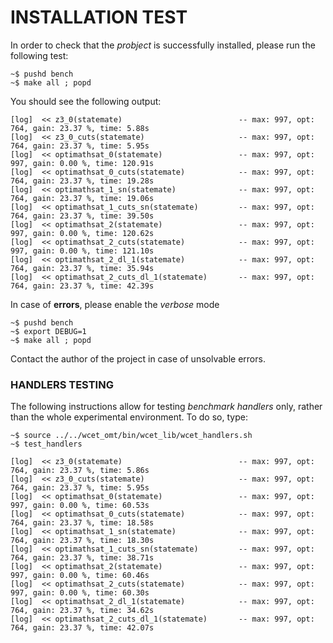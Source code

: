 # INSTALLATION TEST

In order to check that the *probject* is successfully installed, please
run the following test:

    ~$ pushd bench
    ~$ make all ; popd

You should see the following output:

    [log]  << z3_0(statemate)                          -- max: 997, opt: 764, gain: 23.37 %, time: 5.88s
    [log]  << z3_0_cuts(statemate)                     -- max: 997, opt: 764, gain: 23.37 %, time: 5.95s
    [log]  << optimathsat_0(statemate)                 -- max: 997, opt: 997, gain: 0.00 %, time: 120.91s
    [log]  << optimathsat_0_cuts(statemate)            -- max: 997, opt: 764, gain: 23.37 %, time: 19.28s
    [log]  << optimathsat_1_sn(statemate)              -- max: 997, opt: 764, gain: 23.37 %, time: 19.06s
    [log]  << optimathsat_1_cuts_sn(statemate)         -- max: 997, opt: 764, gain: 23.37 %, time: 39.50s
    [log]  << optimathsat_2(statemate)                 -- max: 997, opt: 997, gain: 0.00 %, time: 120.62s
    [log]  << optimathsat_2_cuts(statemate)            -- max: 997, opt: 997, gain: 0.00 %, time: 121.10s
    [log]  << optimathsat_2_dl_1(statemate)            -- max: 997, opt: 764, gain: 23.37 %, time: 35.94s
    [log]  << optimathsat_2_cuts_dl_1(statemate)       -- max: 997, opt: 764, gain: 23.37 %, time: 42.39s

In case of **errors**, please enable the *verbose* mode

    ~$ pushd bench
    ~$ export DEBUG=1
    ~$ make all ; popd

Contact the author of the project in case of unsolvable errors.

### HANDLERS TESTING

The following instructions allow for testing *benchmark handlers* only,
rather than the whole experimental environment. To do so, type:

    ~$ source ../../wcet_omt/bin/wcet_lib/wcet_handlers.sh
    ~$ test_handlers

    [log]  << z3_0(statemate)                          -- max: 997, opt: 764, gain: 23.37 %, time: 5.86s
    [log]  << z3_0_cuts(statemate)                     -- max: 997, opt: 764, gain: 23.37 %, time: 5.95s
    [log]  << optimathsat_0(statemate)                 -- max: 997, opt: 997, gain: 0.00 %, time: 60.53s
    [log]  << optimathsat_0_cuts(statemate)            -- max: 997, opt: 764, gain: 23.37 %, time: 18.58s
    [log]  << optimathsat_1_sn(statemate)              -- max: 997, opt: 764, gain: 23.37 %, time: 18.30s
    [log]  << optimathsat_1_cuts_sn(statemate)         -- max: 997, opt: 764, gain: 23.37 %, time: 38.71s
    [log]  << optimathsat_2(statemate)                 -- max: 997, opt: 997, gain: 0.00 %, time: 60.46s
    [log]  << optimathsat_2_cuts(statemate)            -- max: 997, opt: 997, gain: 0.00 %, time: 60.30s
    [log]  << optimathsat_2_dl_1(statemate)            -- max: 997, opt: 764, gain: 23.37 %, time: 34.62s
    [log]  << optimathsat_2_cuts_dl_1(statemate)       -- max: 997, opt: 764, gain: 23.37 %, time: 42.07s

